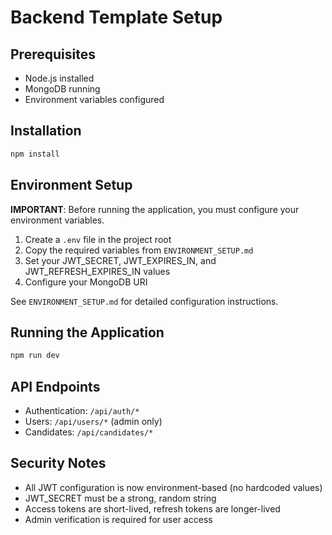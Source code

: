 <!-- @format -->

# Backend Template Setup

## Prerequisites

- Node.js installed
- MongoDB running
- Environment variables configured

## Installation

```bash
npm install
```

## Environment Setup

**IMPORTANT**: Before running the application, you must configure your environment variables.

1. Create a `.env` file in the project root
2. Copy the required variables from `ENVIRONMENT_SETUP.md`
3. Set your JWT_SECRET, JWT_EXPIRES_IN, and JWT_REFRESH_EXPIRES_IN values
4. Configure your MongoDB URI

See `ENVIRONMENT_SETUP.md` for detailed configuration instructions.

## Running the Application

```bash
npm run dev
```

## API Endpoints

- Authentication: `/api/auth/*`
- Users: `/api/users/*` (admin only)
- Candidates: `/api/candidates/*`

## Security Notes

- All JWT configuration is now environment-based (no hardcoded values)
- JWT_SECRET must be a strong, random string
- Access tokens are short-lived, refresh tokens are longer-lived
- Admin verification is required for user access
